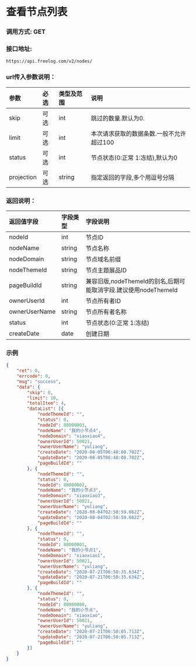 # 查看节点列表



### 调用方式: GET



### 接口地址:

```
https://api.freelog.com/v2/nodes/
```



### url传入参数说明：

| 参数 | 必选 | 类型及范围 | 说明 |
| :--- | :--- | :--- | :--- |
| skip | 可选 | int  | 跳过的数量.默认为0.                      |
| limit | 可选| int  | 本次请求获取的数据条数.一般不允许超过100 |
| status | 可选 | int| 节点状态(0:正常 1:冻结),默认为0 |
| projection | 可选 | string | 指定返回的字段,多个用逗号分隔 |



### 返回说明：

| 返回值字段 | 字段类型 | 字段说明 |
| :--- | :--- | :--- |
| nodeId | int | 节点ID |
| nodeName | string | 节点名称 |
| nodeDomain | string | 节点域名前缀 |
| nodeThemeId | string | 节点主题展品ID |
| pageBuildId | string | 兼容旧版,nodeThemeId的别名,后期可能取消字段.建议使用nodeThemeId |
| ownerUserId | int | 节点所有者ID |
| ownerUserName | string | 节点所有者名称 |
| status | int | 节点状态(0:正常 1:冻结) |
| createDate | date | 创建日期 |



### 示例

```json
{
	"ret": 0,
	"errcode": 0,
	"msg": "success",
	"data": {
		"skip": 0,
		"limit": 10,
		"totalItem": 4,
		"dataList": [{
			"nodeThemeId": "",
			"status": 0,
			"nodeId": 80000003,
			"nodeName": "我的小节点4",
			"nodeDomain": "xiaoxiao4",
			"ownerUserId": 50021,
			"ownerUserName": "yuliang",
			"createDate": "2020-08-05T06:48:08.702Z",
			"updateDate": "2020-08-05T06:48:08.702Z",
			"pageBuildId": ""
		}, {
			"nodeThemeId": "",
			"status": 0,
			"nodeId": 80000002,
			"nodeName": "我的小节点3",
			"nodeDomain": "xiaoxiao3",
			"ownerUserId": 50021,
			"ownerUserName": "yuliang",
			"createDate": "2020-08-04T02:58:59.662Z",
			"updateDate": "2020-08-04T02:58:59.662Z",
			"pageBuildId": ""
		}, {
			"nodeThemeId": "",
			"status": 0,
			"nodeId": 80000001,
			"nodeName": "我的小节点1",
			"nodeDomain": "xiaoxiao1",
			"ownerUserId": 50021,
			"ownerUserName": "yuliang",
			"createDate": "2020-07-21T06:50:35.634Z",
			"updateDate": "2020-07-21T06:50:35.634Z",
			"pageBuildId": ""
		}, {
			"nodeThemeId": "",
			"status": 0,
			"nodeId": 80000000,
			"nodeName": "我的小节点",
			"nodeDomain": "xiaoxiao",
			"ownerUserId": 50021,
			"ownerUserName": "yuliang",
			"createDate": "2020-07-21T06:50:05.713Z",
			"updateDate": "2020-07-21T06:50:05.713Z",
			"pageBuildId": ""
		}]
	}
}
```

